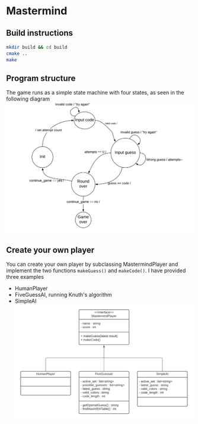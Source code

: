 # Mastermind

## Build instructions
```bash
mkdir build && cd build
cmake ..
make
```
## Program structure
 The game runs as a simple state machine with four states, as seen in the following diagram
 ![](statemachine.png)

## Create your own player
You can create your own player by subclassing MastermindPlayer and implement the two functions ```makeGuess()``` and ```makeCode()```. I have provided three examples
- HumanPlayer
- FiveGuessAI, running Knuth's algorithm 
- SimpleAI
![](mastermindplayer.png) 